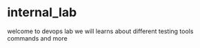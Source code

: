 # internal_lab
 welcome to devops lab
 we will learns about different 
 testing tools 
 commands and more
